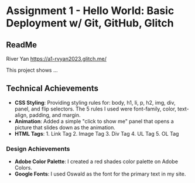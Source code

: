 Assignment 1 - Hello World: Basic Deployment w/ Git, GitHub, Glitch
===

ReadMe
---

River Yan
https://a1-rvyan2023.glitch.me/

This project shows ...

## Technical Achievements
- **CSS Styling**: Providing styling rules for: body, h1, li, p, h2, img, div, panel, and flip selectors. The 5 rules I used were font-family, color, text-align, padding, and margin. 
- **Animation**: Added a simple "click to show me" panel that opens a picture that slides down as the animation.
- **HTML Tags**: 1. Link Tag 2. Image Tag 3. Div Tag 4. UL Tag 5. OL Tag

### Design Achievements
- **Adobe Color Palette**: I created a red shades color palette on Adobe Colors.
- **Google Fonts**: I used Oswald as the font for the primary text in my site.

